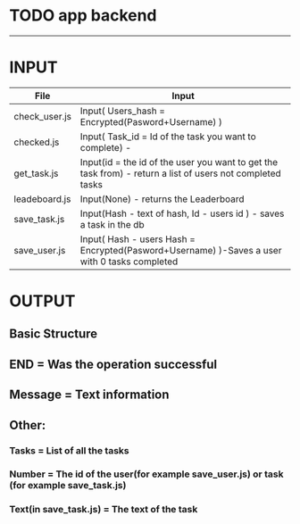 TODO app backend
===================

- - - - 
# INPUT

|      File    |  Input                                                                                                   |
|--------------|----------------------------------------------------------------------------------------------------------|
| check_user.js| Input( Users_hash = Encrypted(Pasword+Username) )                                                        |
|  checked.js  | Input( Task_id = Id of the task you want to complete) -                                                  |
|  get_task.js | Input(id = the id of the user you want to get the task from) - return a list of users not completed tasks|
|leadeboard.js | Input(None) - returns the Leaderboard                                                                    |
| save_task.js | Input(Hash - text of hash, Id - users id ) - saves a task in the db                                      |
| save_user.js | Input( Hash - users Hash = Encrypted(Pasword+Username)   )-Saves a user with 0 tasks completed           |


# OUTPUT

## Basic Structure
 
## END = Was the operation successful
## Message = Text information

## Other:
    
### Tasks = List of all the tasks

### Number = The id of the user(for example save_user.js) or task (for example save_task.js)
 
### Text(in save_task.js) = The text of the task
